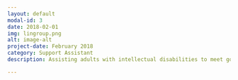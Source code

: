 ```yaml
---
layout: default
modal-id: 3
date: 2018-02-01
img: lingroup.png
alt: image-alt
project-date: February 2018
category: Support Assistant
description: Assisting adults with intellectual disabilities to meet goals, interact in the community, complete tasks independently, and live their life to the fullest.

---
```

